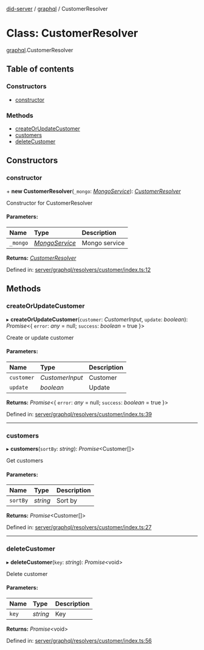 [did-server](../README.md) / [graphql](../modules/graphql.md) / CustomerResolver

# Class: CustomerResolver

[graphql](../modules/graphql.md).CustomerResolver

## Table of contents

### Constructors

- [constructor](graphql.customerresolver.md#constructor)

### Methods

- [createOrUpdateCustomer](graphql.customerresolver.md#createorupdatecustomer)
- [customers](graphql.customerresolver.md#customers)
- [deleteCustomer](graphql.customerresolver.md#deletecustomer)

## Constructors

### constructor

\+ **new CustomerResolver**(`_mongo`: [*MongoService*](services.mongoservice.md)): [*CustomerResolver*](graphql.customerresolver.md)

Constructor for CustomerResolver

#### Parameters:

Name | Type | Description |
:------ | :------ | :------ |
`_mongo` | [*MongoService*](services.mongoservice.md) | Mongo service    |

**Returns:** [*CustomerResolver*](graphql.customerresolver.md)

Defined in: [server/graphql/resolvers/customer/index.ts:12](https://github.com/Puzzlepart/did/blob/efc2ef18/server/graphql/resolvers/customer/index.ts#L12)

## Methods

### createOrUpdateCustomer

▸ **createOrUpdateCustomer**(`customer`: *CustomerInput*, `update`: *boolean*): *Promise*<{ `error`: *any* = null; `success`: *boolean* = true }\>

Create or update customer

#### Parameters:

Name | Type | Description |
:------ | :------ | :------ |
`customer` | *CustomerInput* | Customer   |
`update` | *boolean* | Update    |

**Returns:** *Promise*<{ `error`: *any* = null; `success`: *boolean* = true }\>

Defined in: [server/graphql/resolvers/customer/index.ts:39](https://github.com/Puzzlepart/did/blob/efc2ef18/server/graphql/resolvers/customer/index.ts#L39)

___

### customers

▸ **customers**(`sortBy`: *string*): *Promise*<Customer[]\>

Get customers

#### Parameters:

Name | Type | Description |
:------ | :------ | :------ |
`sortBy` | *string* | Sort by    |

**Returns:** *Promise*<Customer[]\>

Defined in: [server/graphql/resolvers/customer/index.ts:27](https://github.com/Puzzlepart/did/blob/efc2ef18/server/graphql/resolvers/customer/index.ts#L27)

___

### deleteCustomer

▸ **deleteCustomer**(`key`: *string*): *Promise*<void\>

Delete customer

#### Parameters:

Name | Type | Description |
:------ | :------ | :------ |
`key` | *string* | Key    |

**Returns:** *Promise*<void\>

Defined in: [server/graphql/resolvers/customer/index.ts:56](https://github.com/Puzzlepart/did/blob/efc2ef18/server/graphql/resolvers/customer/index.ts#L56)
